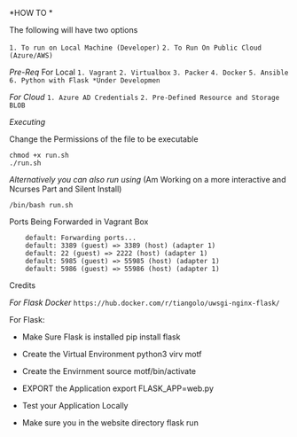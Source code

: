 *HOW TO * 

The following will have two options 

`1. To run on Local Machine (Developer)` 
`2. To Run On Public Cloud (Azure/AWS)` 

*Pre-Req* 
For Local 
`1. Vagrant`
`2. Virtualbox` 
`3. Packer` 
`4. Docker` 
`5. Ansible`
`6. Python with Flask *Under Developmen` 

*For Cloud*
`1. Azure AD Credentials`
`2. Pre-Defined Resource and Storage BLOB` 



*Executing* 


Change the Permissions of the file to be executable 

```
chmod +x run.sh 
./run.sh 
```


*Alternatively you can also run using* (Am Working on a more interactive and Ncurses Part and Silent Install) 
```
/bin/bash run.sh 
```
 

 
Ports Being Forwarded in Vagrant Box 
```
    default: Forwarding ports...
    default: 3389 (guest) => 3389 (host) (adapter 1)
    default: 22 (guest) => 2222 (host) (adapter 1)
    default: 5985 (guest) => 55985 (host) (adapter 1)
    default: 5986 (guest) => 55986 (host) (adapter 1)
```




Credits

*For Flask Docker* 
`https://hub.docker.com/r/tiangolo/uwsgi-nginx-flask/`






For Flask: 

* Make Sure Flask is installed 
pip install flask 


* Create the Virtual Environment 
python3 virv motf 

* Create the Envirnment 
source motf/bin/activate

* EXPORT the Application
export FLASK_APP=web.py

* Test your Application Locally 
* Make sure you in the website directory 
flask run

